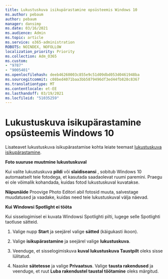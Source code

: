 ```yaml
---
title: Lukustuskuva isikupärastamine opsüsteemis Windows 10
ms.author: pebaum
author: pebaum
manager: dansimp
ms.date: 03/16/2021
ms.audience: Admin
ms.topic: article
ms.service: o365-administration
ROBOTS: NOINDEX, NOFOLLOW
localization_priority: Priority
ms.collection: Adm_O365
ms.custom:
- "9787"
- "9005401"
ms.openlocfilehash: deeb46260003c855e9c51d09dbd053d0461948ba
ms.sourcegitcommit: c08bed4071baa3bb5879496df3ed44fb828c8367
ms.translationtype: MT
ms.contentlocale: et-EE
ms.lasthandoff: 03/19/2021
ms.locfileid: "51035259"
---
```

# <a name="personalize-your-lock-screen-in-windows-10"></a>Lukustuskuva isikupärastamine opsüsteemis Windows 10

Lisateavet lukustuskuva isikupärastamise kohta leiate teemast [lukustuskuva isikupärastamine](https://support.microsoft.com/windows/personalize-your-lock-screen-81dab9b0-35cf-887c-84a0-6de8ef72bea0).

**Foto suuruse muutmine lukustuskuval**

Kui valite lukustuskuva **pildi** või **slaidiseansi** , sobitub Windows 10 automaatselt teie fotodega, et kasutada saadaolevat ruumi paremini. Praegu ei ole võimalik kohandada, kuidas fotod lukustuskuval kuvatakse.

**Näpunäide** Proovige Photo Editori abil fotosid muuta, salvestage muudatused ja vaadake, kuidas need teie lukustuskuval välja näevad.

**Kui Windowsi Spotlight ei tööta**

Kui sisselogimisel ei kuvata Windowsi Spotlighti pilti, lugege selle Spotlighti taotluse sätteid. 

1. Valige nupp **Start** ja seejärel valige **sätted** (käigukasti ikoon).

1. Valige **isikupärastamine** ja seejärel valige **lukustuskuva**.

1. Veenduge, et sisselogimiskuva **kuval lukustuskuva Taustpilt** oleks sisse lülitatud.

1. Naaske **sätetesse** ja valige **Privaatsus**. Valige **tausta rakendused** ja veenduge, et ruut **Luba rakendustel taustal töötamine** oleks märgitud.